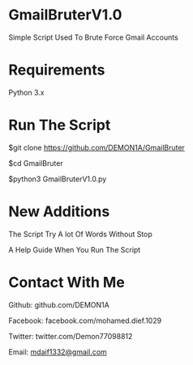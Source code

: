 # GmailBruterV1.0
Simple Script Used To Brute Force Gmail Accounts
# Requirements 
Python 3.x
# Run The Script
$git clone https://github.com/DEMON1A/GmailBruter

$cd GmailBruter

$python3 GmailBruterV1.0.py

# New Additions
The Script Try A lot Of Words Without Stop

A Help Guide When You Run The Script

# Contact With Me
Github: github.com/DEMON1A

Facebook: facebook.com/mohamed.dief.1029

Twitter: twitter.com/Demon77098812

Email: mdaif1332@gmail.com
